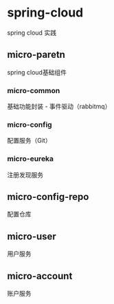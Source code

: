 # spring-cloud
spring cloud 实践
## micro-paretn 
spring cloud基础组件

### micro-common
基础功能封装 - 事件驱动（rabbitmq）

### micro-config
配置服务（Git）

### micro-eureka
注册发现服务

## micro-config-repo
配置仓库

## micro-user
用户服务

## micro-account
账户服务

